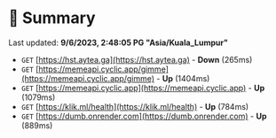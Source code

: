 # 📖 Summary
Last updated: **9/6/2023, 2:48:05 PG "Asia/Kuala_Lumpur"**

- `GET` [https://hst.aytea.ga](https://hst.aytea.ga) - **Down** (265ms)
- `GET` [https://memeapi.cyclic.app/gimme](https://memeapi.cyclic.app/gimme) - **Up** (1404ms)
- `GET` [https://memeapi.cyclic.app](https://memeapi.cyclic.app) - **Up** (1079ms)
- `GET` [https://klik.ml/health](https://klik.ml/health) - **Up** (784ms)
- `GET` [https://dumb.onrender.com](https://dumb.onrender.com) - **Up** (889ms)

